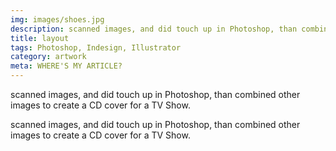 ```yaml
---
img: images/shoes.jpg
description: scanned images, and did touch up in Photoshop, than combined other images to create a CD cover for a TV Show.
title: layout
tags: Photoshop, Indesign, Illustrator
category: artwork
meta: WHERE'S MY ARTICLE?
---
```



scanned images, and did touch up in Photoshop, than combined other images to create a CD cover for a TV Show.

scanned images, and did touch up in Photoshop, than combined other images to create a CD cover for a TV Show.
